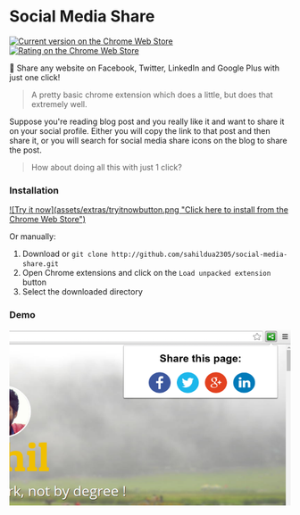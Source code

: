 # Social Media Share

[![Current version on the Chrome Web Store](https://img.shields.io/chrome-web-store/v/lfimbgdhgeoeadgiejnpbepmooblmigd.svg "Current version on the Chrome Web Store")](https://chrome.google.com/webstore/detail/social-media-share/lfimbgdhgeoeadgiejnpbepmooblmigd)
[![Rating on the Chrome Web Store](https://img.shields.io/chrome-web-store/rating/lfimbgdhgeoeadgiejnpbepmooblmigd.svg "Rating on the Chrome Web Store")](https://chrome.google.com/webstore/detail/social-media-share/lfimbgdhgeoeadgiejnpbepmooblmigd)
</a>

:loudspeaker:  Share any website on Facebook, Twitter, LinkedIn and Google Plus with just one click!

> A pretty basic chrome extension which does a little, but does that extremely well.

Suppose you're reading blog post and you really like it and want to share it on your social profile. Either you will copy the link to that post and then share it, or you will search for social media share icons on the blog to share the post.

> How about doing all this with just 1 click?


### Installation

<a href="https://chrome.google.com/webstore/detail/social-media-share/lfimbgdhgeoeadgiejnpbepmooblmigd" target="_blank">
  ![Try it now](assets/extras/tryitnowbutton.png "Click here to install from the Chrome Web Store")
</a>

Or manually:

1. Download or `git clone http://github.com/sahildua2305/social-media-share.git`
2. Open Chrome extensions and click on the `Load unpacked extension` button
3. Select the downloaded directory

### Demo

![Screenshot Demo Social Media Share](assets/extras/screenshot.png)

